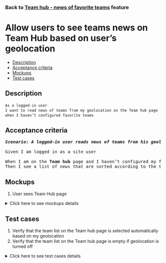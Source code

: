 ### Back to [Team hub - news of favorite teams](../../) feature

# Allow users to see teams news on Team Hub based on user’s geolocation

- [Description](#description)
- [Acceptance criteria](#acceptance-criteria)
- [Mockups](#mockups)
- [Test cases](#test-cases)

## Description

    As a logged-in user
    I want to read news of teams from my geolocation on the Team hub page when I haven’t configured favorite teams

## Acceptance criteria

<pre>
<b><i>Scenario: A logged-in user reads news of teams from his geolocation on the Team hub page</i></b>

Given I am logged in as a site user

When I am on the <b>Team hub</b> page and I haven’t configured my favorite teams in the personal cabinet
Then I see a list of news that are sorted according to the teams that are selected automatically based on my geolocation
</pre>

## Mockups

1. User sees Team Hub page

<details>
  <summary>Click here to see mockups details</summary>

**1. User sees Team Hub page:**

![User sees Team Hub page](/products/sport_news_portal/web_application_features/team_hub/images/team_hub_geolocation_teams.png)

</details>

## Test cases

1. Verify that the team list on the Team hub page is selected automatically based on my geolocation
2. Verify that the team list on the Team hub page is empty if geolocation is turned off

<details>
  <summary>Click here to see test cases details</summary>

### **#1. Verify that the team list on the Team hub page is selected automatically based on my geolocation**

|Preconditions|Steps|Expected result
--------------|-----|----------
|- Log in by user account</br>- There are no teams followed by the user</br>- Geolocation is turned on|1) On the left sidebar menu, select <b>Team hub</b></br>2) Examine the team list|2) There are news for each team that belongs to the user’s geolocation. There are the <b>Most Popular</b> and <b>Most Commented</b> sections in case they are enabled by admin|

### **#2. Verify that the team list on the Team hub page is empty if geolocation is turned off**

|Preconditions|Steps|Expected result
--------------|-----|----------
|- Log in by user account</br>- There are no teams followed by the user</br>- Geolocation is turned off|1) On the left sidebar menu, select <b>Team hub</b></br>2) Examine the team list|2) The list of news is empty|
</details>
